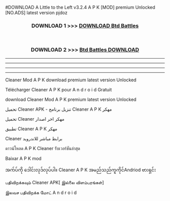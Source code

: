#DOWNLOAD A Little to the Left v3.2.4 A P K [MOD] premium Unlocked [NO.ADS] latest version pjdoz 



<div align="center">

<h3>DOWNLOAD 1 >>> <a href="https://getmod1.web.app/?judule=Btd Battles">DOWNLOAD Btd Battles</a></h3><br>

<h3>DOWNLOAD 2 >>> <a href="https://getmod1.web.app/?judule=Btd Battles">Btd Battles DOWNLOAD </a></h3>

</div>


----------------------------------------------------------

----------------------------------------------------------

----------------------------------------------------------

----------------------------------------------------------


Cleaner  Mod A P K download premium latest version Unlocked

Télécharger  Cleaner  A P K pour A n d r o i d Gratuit

download Cleaner  Mod A P K premium latest version Unlocked

تحميل Cleaner  APK - تنزيل برنامج Cleaner  A P K مهكر

تحميل Cleaner  مهكر اخر اصدار

تطبيق Cleaner  A P K مهكر

Cleaner  برابط مباشر للاندرويد

ดาวน์โหลด A P K Cleaner  รับเวอร์ชันล่าสุด

Baixar A P K mod

အက်ပ်ကို ဒေါင်းလုဒ်လုပ်ပါ။ Cleaner  A P K အမည်သည်ကူကိုင်Andriod ဗားရှင်း

பதிவிறக்கவும் Cleaner  APK[ இல்லை விளம்பரங்கள்] 
 
இலவச பதிவிறக்க மோட் A n d r o i d



